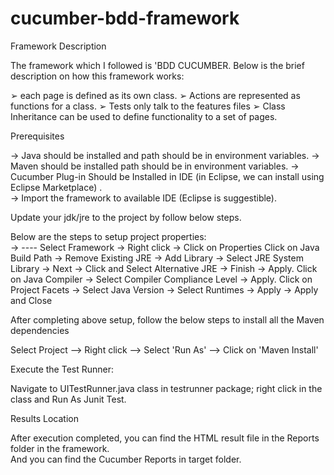 # cucumber-bdd-framework

Framework Description 

The framework which I followed is 'BDD CUCUMBER. Below is the brief description on how this framework works: 

➢ each page is defined as its own class. 
➢ Actions are represented as functions for a class. 
➢ Tests only talk to the features files 
➢ Class Inheritance can be used to define functionality to a set of pages.  
 
Prerequisites  

-> Java should be installed and path should be in environment variables. 
-> Maven should be installed path should be in environment variables. 
-> Cucumber Plug-in Should be Installed in IDE (in Eclipse, we can install using Eclipse Marketplace) .  
-> Import the framework to available IDE (Eclipse is suggestible).  

Update your jdk/jre to the project by follow below steps. 

Below are the steps to setup project properties:  
-> ---- Select Framework -> Right click -> Click on Properties 
        Click on Java Build Path -> Remove Existing JRE -> Add Library -> Select JRE System Library -> Next -> Click and Select Alternative JRE -> Finish -> Apply. 
        Click on Java Compiler -> Select Compiler Compliance Level -> Apply. 
        Click on Project Facets -> Select Java Version -> Select Runtimes -> Apply -> Apply and Close
        
After completing above setup, follow the below steps to install all the Maven dependencies 
 
  Select Project --> Right click --> Select 'Run As' --> Click on 'Maven Install' 
              
Execute the Test Runner: 

  Navigate to UITestRunner.java class in testrunner package; right click in the class and Run As Junit Test. 
  
 
Results Location  
  
  After execution completed, you can find the HTML result file in the Reports folder in the framework.  
  And you can find the Cucumber Reports in target folder. 
 
 
 
